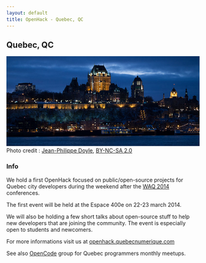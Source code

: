 ```yaml
---
layout: default
title: OpenHack - Quebec, QC
---
```


## Quebec, QC

![Québec](/quebec/quebec.jpg)
Photo credit : [Jean-Philippe Doyle][photo-source], [BY-NC-SA 2.0][photo-license]

### Info

We hold a first OpenHack focused on public/open-source projects for Quebec city developers during the weekend after the <a href="http://webaquebec.org">WAQ 2014</a> conferences.

The first event will be held at the Espace 400e on 22-23 march 2014.

We will also be holding a few short talks about open-source stuff to help new developers that are joining the community. The event is especially open to students and newcomers.

For more informations visit us at <a href="http://openhack.quebecnumerique.com">openhack.quebecnumerique.com</a>

See also <a href="http://opencode.ca">OpenCode</a> group for Quebec programmers monthly meetups.

[photo-source]: http://www.flickr.com/photos/j15e/11316840993/
[photo-license]: http://creativecommons.org/licenses/by-nc-sa/2.0/
